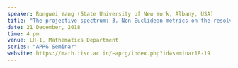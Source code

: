 ```yaml
---
speaker: Rongwei Yang (State University of New York, Albany, USA)
title: "The projective spectrum: 3. Non-Euclidean metrics on the resolvent set"
date: 21 December, 2018
time: 4 pm
venue: LH-1, Mathematics Department
series: "APRG Seminar"
website: https://math.iisc.ac.in/~aprg/index.php?id=seminar18-19
---
```

